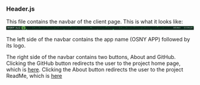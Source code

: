 ### Header.js 
This file contains the navbar of the client page. This is what it looks like:
![Navbar](https://github.com/darrenzhang2000/images/blob/master/Screenshot%20from%202019-11-02%2012-28-58.png)

The left side of the navbar contains the app name (OSNY APP) followed by its logo. 

The right side of the navbar contains two buttons, About and GitHub.
Clicking the GitHub button redirects the user to the project home page, which is [here](https://github.com/opensource-ny/OpenSource-NY).
Clicking the About button redirects the user to the project ReadMe, which is [here](https://github.com/opensource-ny/OpenSource-NY/blob/master/README.md)


